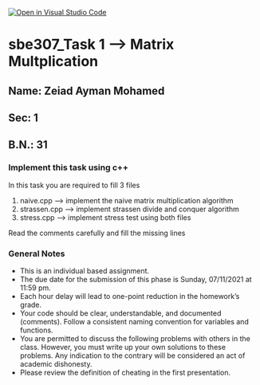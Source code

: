 [![Open in Visual Studio Code](https://classroom.github.com/assets/open-in-vscode-f059dc9a6f8d3a56e377f745f24479a46679e63a5d9fe6f495e02850cd0d8118.svg)](https://classroom.github.com/online_ide?assignment_repo_id=6254728&assignment_repo_type=AssignmentRepo)
# sbe307_Task 1 --> Matrix Multplication

## Name: Zeiad Ayman Mohamed
## Sec: 1
## B.N.: 31


### Implement this task using c++
In this task you are required to fill 3 files
1. naive.cpp --> implement the naive matrix multiplication algorithm
2. strassen.cpp --> implement strassen divide and conquer algorithm
3. stress.cpp --> implement stress test using both files

Read the comments carefully and fill the missing lines


### General Notes
- This is an individual based assignment.
- The due date for the submission of this phase is Sunday, 07/11/2021 at 11:59 pm.
- Each hour delay will lead to one-point reduction in the homework’s grade.
- Your code should be clear, understandable, and documented (comments). Follow a consistent naming convention for variables and functions.
- You are permitted to discuss the following problems with others in the class. However, you must write up your own solutions to these problems. Any indication to the contrary will be considered an act of academic dishonesty. 
- Please review the definition of cheating in the first presentation.
